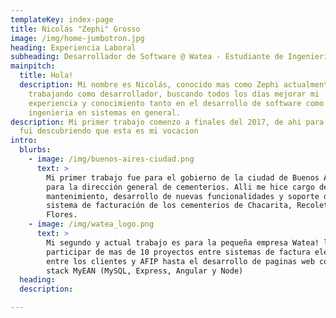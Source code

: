 ```yaml
---
templateKey: index-page
title: Nicolás "Zephi" Grosso
image: /img/home-jumbotron.jpg
heading: Experiencia Laboral
subheading: Desarrollador de Software @ Watea - Estudiante de Ingeniería en Sistemas
mainpitch:
  title: Hola!
  description: Mi nombre es Nicolás, conocido mas como Zephi actualmente estoy
    trabajando como desarrollador, buscando todos los días mejorar mi
    experiencia y conocimiento tanto en el desarrollo de software como en
    ingenieria en sistemas en general.
description: Mi primer trabajo comenzo a finales del 2017, de ahi para adelante
  fui descubriendo que esta es mi vocacion
intro:
  blurbs:
    - image: /img/buenos-aires-ciudad.png
      text: >
        Mi primer trabajo fue para el gobierno de la ciudad de Buenos Aires,
        para la dirección general de cementerios. Alli me hice cargo del
        mantenimiento, desarrollo de nuevas funcionalidades y soporte del
        sistema de facturación de los cementerios de Chacarita, Recoleta y
        Flores.
    - image: /img/watea_logo.png
      text: >
        Mi segundo y actual trabajo es para la pequeña empresa Watea! la cual pude
        participar de mas de 10 proyectos entre sistemas de factura electronica
        entre los clientes y AFIP hasta el desarrollo de paginas web con el
        stack MyEAN (MySQL, Express, Angular y Node)
  heading: 
  description:

---
```

